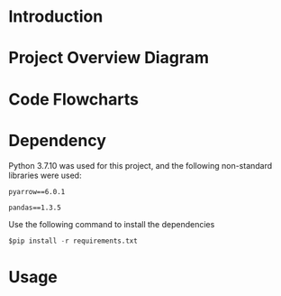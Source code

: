# Introduction


# Project Overview Diagram


# Code Flowcharts


# Dependency
Python 3.7.10 was used for this project, and the following non-standard libraries were used:
```
pyarrow==6.0.1
```
```
pandas==1.3.5
```
Use the following command to install the dependencies
```python
$pip install -r requirements.txt
```
# Usage


